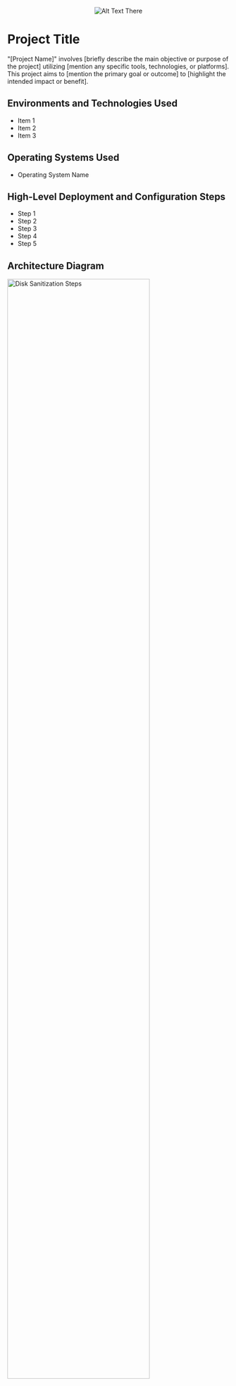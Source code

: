 <p align="center">
<img src="https://place-hold.it/500x300" alt="Alt Text There"/>
</p>

# Project Title
"[Project Name]" involves [briefly describe the main objective or purpose of the project] utilizing [mention any specific tools, technologies, or platforms]. This project aims to [mention the primary goal or outcome] to [highlight the intended impact or benefit].

## Environments and Technologies Used

- Item 1
- Item 2
- Item 3

## Operating Systems Used

- Operating System Name

## High-Level Deployment and Configuration Steps

- Step 1
- Step 2
- Step 3
- Step 4
- Step 5

<h2>Architecture Diagram</h2>

<p>
<img src="https://i.imgur.com/DJmEXEB.png" height="80%" width="80%" alt="Disk Sanitization Steps"/>
</p>
